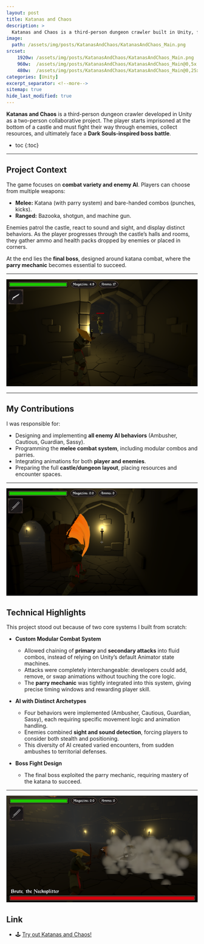 ```yaml
---
layout: post
title: Katanas and Chaos
description: >
  Katanas and Chaos is a third-person dungeon crawler built in Unity, featuring multiple weapons, modular melee combat, and AI-driven enemies with diverse behaviors. 
image: 
  path: /assets/img/posts/KatanasAndChaos/KatanasAndChaos_Main.png
srcset:
    1920w: /assets/img/posts/KatanasAndChaos/KatanasAndChaos_Main.png
    960w:  /assets/img/posts/KatanasAndChaos/KatanasAndChaos_Main@0,5x.png
    480w:  /assets/img/posts/KatanasAndChaos/KatanasAndChaos_Main@0,25x.png
categories: [Unity]
excerpt_separator: <!--more-->
sitemap: true
hide_last_modified: true
---
```


**Katanas and Chaos** is a third-person dungeon crawler developed in Unity as a two-person collaborative project.
The player starts imprisoned at the bottom of a castle and must fight their way through enemies, collect resources, and ultimately face a **Dark Souls-inspired boss battle**.  

<!--more-->

* toc
{:toc}

---

## Project Context

The game focuses on **combat variety and enemy AI**. Players can choose from multiple weapons:  

- **Melee:** Katana (with parry system) and bare-handed combos (punches, kicks).  
- **Ranged:** Bazooka, shotgun, and machine gun.  

Enemies patrol the castle, react to sound and sight, and display distinct behaviors. As the player progresses through the castle’s halls and rooms, they gather ammo and health packs dropped by enemies or placed in corners.  

At the end lies the **final boss**, designed around katana combat, where the **parry mechanic** becomes essential to succeed.  

---

![Gameplay Screenshot](/assets/img/posts/KatanasAndChaos/KatanasAndChaos_Gameplay00.png)


---

## My Contributions

I was responsible for:  

- Designing and implementing **all enemy AI behaviors** (Ambusher, Cautious, Guardian, Sassy).  
- Programming the **melee combat system**, including modular combos and parries.  
- Integrating animations for both **player and enemies**.  
- Preparing the full **castle/dungeon layout**, placing resources and encounter spaces.  

---

![Katana gameplay screenshot](/assets/img/posts/KatanasAndChaos/KatanasAndChaos_Gameplay03.png)

## Technical Highlights

This project stood out because of two core systems I built from scratch:  

- **Custom Modular Combat System**  
  - Allowed chaining of **primary** and **secondary attacks** into fluid combos, instead of relying on Unity’s default Animator state machines.  
  - Attacks were completely interchangeable: developers could add, remove, or swap animations without touching the core logic.  
  - The **parry mechanic** was tightly integrated into this system, giving precise timing windows and rewarding player skill.  

- **AI with Distinct Archetypes**  
  - Four behaviors were implemented (Ambusher, Cautious, Guardian, Sassy), each requiring specific movement logic and animation handling.  
  - Enemies combined **sight and sound detection**, forcing players to consider both stealth and positioning.  
  - This diversity of AI created varied encounters, from sudden ambushes to territorial defenses.  

- **Boss Fight Design**  
  - The final boss exploited the parry mechanic, requiring mastery of the katana to succeed.  

---

![Boss gameplay screenshot](/assets/img/posts/KatanasAndChaos/KatanasAndChaos_Gameplay04.png)

## Link  

- 🕹️ [Try out Katanas and Chaos!](https://legno9.itch.io/katanasandchaos)








